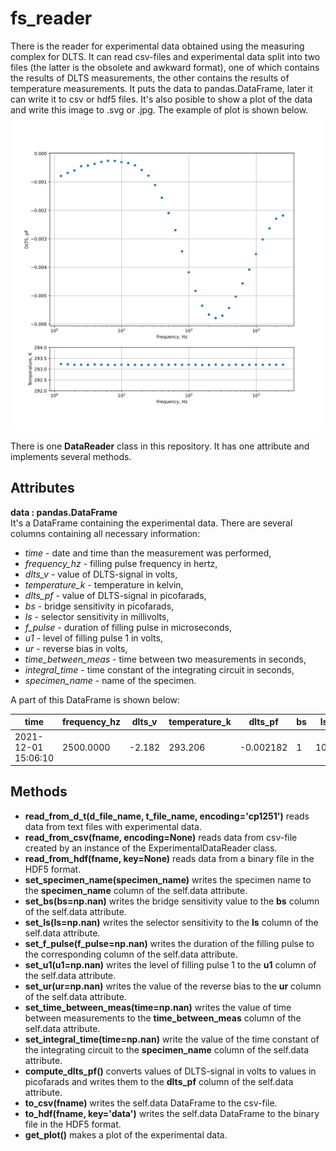 # fs_reader
There is the reader for experimental data obtained using the measuring complex for DLTS. It can read csv-files and experimental data split into two files (the latter is the obsolete and awkward format), one of which contains the results of DLTS measurements, the other contains the results of temperature measurements. It puts the data to pandas.DataFrame, later it can write it to csv or hdf5 files. It's also posible to show a plot of the data and write this image to .svg or .jpg. The example of plot is shown below.
![plot example](example_data/example.svg)

There is one **DataReader** class in this repository. It has one attribute and implements several methods.

## Attributes
**data : pandas.DataFrame**  
It's a DataFrame containing the experimental data. There are several columns containing all necessary information:  
- *time* - date and time than the measurement was performed,  
- *frequency_hz* - filling pulse frequency in hertz,  
- *dlts_v* - value of DLTS-signal in volts,  
- *temperature_k* - temperature in kelvin,  
- *dlts_pf* - value of DLTS-signal in picofarads,  
- *bs* - bridge sensitivity in picofarads,  
- *ls* - selector sensitivity in millivolts,  
- *f_pulse* - duration of filling pulse in microseconds,  
- *u1* - level of filling pulse 1 in volts,  
- *ur* - reverse bias in volts,  
- *time_between_meas* - time between two measurements in seconds,  
- *integral_time* - time constant of the integrating circuit in seconds,  
- *specimen_name* - name of the specimen.

A part of this DataFrame is shown below:

|                time |  frequency_hz |  dlts_v |  temperature_k |   dlts_pf |  bs |  ls | f_pulse |   u1 |    ur | time_between_meas | integral_time |      specimen_name |
| ------------------- | ------------- | ------- | -------------- | --------- | --- | --- | ------- | ---- | ----- | ----------------- | ------------- | ------------------ |
| 2021-12-01 15:06:10 |     2500.0000 |  -2.182 |        293.206 | -0.002182 |   1 | 100 |      20 | -1.0 | -12.0 |               3.5 |           3.0 | КТ117№3_п1(база 2) |


## Methods
- **read_from_d_t(d_file_name, t_file_name, encoding='cp1251')** reads data from text files with experimental data.  
- **read_from_csv(fname, encoding=None)** reads data from csv-file created by an instance of the ExperimentalDataReader class.  
- **read_from_hdf(fname, key=None)** reads data from a binary file in the HDF5 format.  
- **set_specimen_name(specimen_name)** writes the specimen name to the **specimen_name** column of the self.data attribute.  
- **set_bs(bs=np.nan)** writes the bridge sensitivity value to the **bs** column of the self.data attribute.  
- **set_ls(ls=np.nan)** writes the selector sensitivity to the **ls** column of the self.data attribute.  
- **set_f_pulse(f_pulse=np.nan)** writes the duration of the filling pulse to the corresponding column of the self.data attribute.  
- **set_u1(u1=np.nan)** writes the level of filling pulse 1 to the **u1** column of the self.data attribute.  
- **set_ur(ur=np.nan)** writes the value of the reverse bias to the **ur** column of the self.data attribute.  
- **set_time_between_meas(time=np.nan)** writes the value of time between measurements to the **time_between_meas** column of the self.data attribute.
- **set_integral_time(time=np.nan)** write the value of the time constant of the integrating circuit to the **specimen_name** column of the self.data attribute.
- **compute_dlts_pf()** converts values of DLTS-signal in volts to values in picofarads and writes them to the **dlts_pf** column of the self.data attribute.
- **to_csv(fname)** writes the self.data DataFrame to the csv-file.
- **to_hdf(fname, key='data')** writes the self.data DataFrame to the binary file in the HDF5 format.
- **get_plot()** makes a plot of the experimental data.
